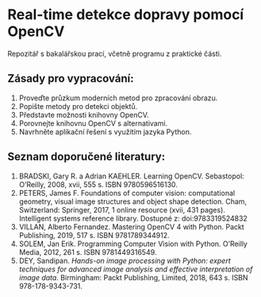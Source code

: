 # Real-time detekce dopravy pomocí OpenCV
Repozitář s bakalářskou prací, včetně programu z praktické části.
## Zásady pro vypracování:
1. Proveďte průzkum moderních metod pro zpracování obrazu.
2. Popište metody pro detekci objektů.
3. Představte možnosti knihovny OpenCV.
4. Porovnejte knihovnu OpenCV s alternativami.
5. Navrhněte aplikační řešení s využitím jazyka Python.

## Seznam doporučené literatury:
1. BRADSKI, Gary R. a Adrian KAEHLER. Learning OpenCV. Sebastopol: O’Reilly, 2008, xvii, 555 s. ISBN 9780596516130.
2. PETERS, James F. Foundations of computer vision: computational geometry, visual image structures and object shape detection. Cham, Switzerland: Springer, 2017, 1 online  resource (xvii, 431 pages). Intelligent systems reference library. Dostupné z: doi:9783319524832
3. VILLAN, Alberto Fernandez. Mastering OpenCV 4 with Python. Packt Publishing, 2019, 517 s. ISBN 9781789344912.
4. SOLEM, Jan Erik. Programming Computer Vision with Python. O’Reilly Media, 2012, 261 s. ISBN 9781449316549.
5. DEY, Sandipan. _Hands-on image processing with Python: expert techniques for advanced image analysis and effective interpretation of image data_. Birmingham: Packt Publishing, Limited, 2018, 643 s. ISBN 978-178-9343-731.
